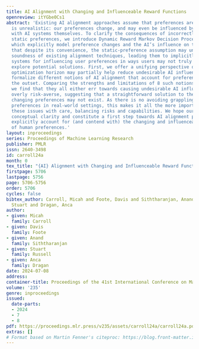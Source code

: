 ```yaml
---
title: AI Alignment with Changing and Influenceable Reward Functions
openreview: itYGbe0Cs1
abstract: 'Existing AI alignment approaches assume that preferences are static, which
  is unrealistic: our preferences change, and may even be influenced by our interactions
  with AI systems themselves. To clarify the consequences of incorrectly assuming
  static preferences, we introduce Dynamic Reward Markov Decision Processes (DR-MDPs),
  which explicitly model preference changes and the AI’s influence on them. We show
  that despite its convenience, the static-preference assumption may undermine the
  soundness of existing alignment techniques, leading them to implicitly reward AI
  systems for influencing user preferences in ways users may not truly want. We then
  explore potential solutions. First, we offer a unifying perspective on how an agent’s
  optimization horizon may partially help reduce undesirable AI influence. Then, we
  formalize different notions of AI alignment that account for preference change from
  the outset. Comparing the strengths and limitations of 8 such notions of alignment,
  we find that they all either err towards causing undesirable AI influence, or are
  overly risk-averse, suggesting that a straightforward solution to the problems of
  changing preferences may not exist. As there is no avoiding grappling with changing
  preferences in real-world settings, this makes it all the more important to handle
  these issues with care, balancing risks and capabilities. We hope our work can provide
  conceptual clarity and constitute a first step towards AI alignment practices which
  explicitly account for (and contend with) the changing and influenceable nature
  of human preferences.'
layout: inproceedings
series: Proceedings of Machine Learning Research
publisher: PMLR
issn: 2640-3498
id: carroll24a
month: 0
tex_title: "{AI} Alignment with Changing and Influenceable Reward Functions"
firstpage: 5706
lastpage: 5756
page: 5706-5756
order: 5706
cycles: false
bibtex_author: Carroll, Micah and Foote, Davis and Siththaranjan, Anand and Russell,
  Stuart and Dragan, Anca
author:
- given: Micah
  family: Carroll
- given: Davis
  family: Foote
- given: Anand
  family: Siththaranjan
- given: Stuart
  family: Russell
- given: Anca
  family: Dragan
date: 2024-07-08
address:
container-title: Proceedings of the 41st International Conference on Machine Learning
volume: '235'
genre: inproceedings
issued:
  date-parts:
  - 2024
  - 7
  - 8
pdf: https://proceedings.mlr.press/v235/assets/carroll24a/carroll24a.pdf
extras: []
# Format based on Martin Fenner's citeproc: https://blog.front-matter.io/posts/citeproc-yaml-for-bibliographies/
---
```

